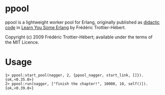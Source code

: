 ppool
=====

ppool is a lightweight worker pool for Erlang, originally published as
[didactic code](https://learnyousomeerlang.com/building-applications-with-otp#a-pool-of-processes)
in [Learn You Some Erlang](https://learnyousomeerlang.com/) by
Frédéric Trottier-Hébert.

Copyright (c) 2009 Frédéric Trottier-Hébert; available under the terms
of the MIT Licence.

Usage
=====

    1> ppool:start_pool(nagger, 2, {ppool_nagger, start_link, []}).
    {ok,<0.35.0>}
    2> ppool:run(nagger, ["finish the chapter!", 10000, 10, self()]).
    {ok,<0.39.0>}

